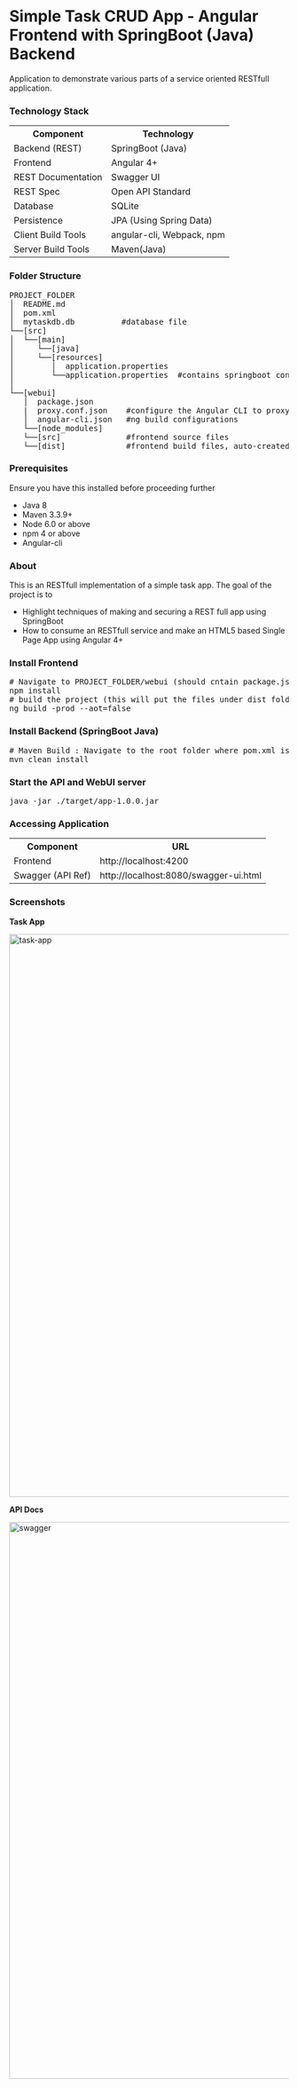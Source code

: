 # Simple Task CRUD App - Angular Frontend with SpringBoot (Java) Backend
Application to demonstrate various parts of a service oriented RESTfull application.
<h3>Technology Stack</h3>
<table>
<th>Component</th><th>Technology</th>
<tr>
<td>Backend (REST)</td><td>SpringBoot (Java)</td>
</tr>
<tr>
<td>Frontend</td><td>Angular 4+</td>
</tr>
<tr>
<td>REST Documentation</td><td>Swagger UI</td>
</tr>
<tr>
<td>REST Spec</td><td>Open API Standard</td>
</tr>
<tr>
<td>Database</td><td>SQLite</td>
</tr>
<tr>
<td>Persistence</td><td>JPA (Using Spring Data)</td>
</tr>
<tr>
<td>Client Build Tools</td><td>angular-cli, Webpack, npm</td>
</tr>
<tr>
<td>Server Build Tools</td><td>Maven(Java) </td>
</tr>
</table>
<h3>Folder Structure</h3>
<pre>
PROJECT_FOLDER
│  README.md
│  pom.xml           
│  mytaskdb.db          #database file
└──[src]      
│  └──[main]      
│     └──[java]      
│     └──[resources]
│        │  application.properties         
│        └──application.properties  #contains springboot configurations 
│
└──[webui]
   │  package.json
   |  proxy.conf.json    #configure the Angular CLI to proxy API calls to backend server.
   │  angular-cli.json   #ng build configurations
   └──[node_modules]
   └──[src]              #frontend source files
   └──[dist]             #frontend build files, auto-created after running angular build: ng -build
</pre>
<h3>Prerequisites</h3>
Ensure you have this installed before proceeding further
<ul>
<li>Java 8</li>
<li>Maven 3.3.9+</li>
<li>Node 6.0 or above</li>
<li>npm 4 or above</li>
<li>Angular-cli</li>
</ul>
<h3>About</h3>
This is an RESTfull implementation of a simple task app. The goal of the project is to
<ul>
<li>Highlight techniques of making and securing a REST full app using SpringBoot</li>
<li>How to consume an RESTfull service and make an HTML5 based Single Page App using Angular 4+</li>
</ul>
<h3>Install Frontend</h3>
<pre>
# Navigate to PROJECT_FOLDER/webui (should cntain package.json )
npm install
# build the project (this will put the files under dist folder)
ng build -prod --aot=false
</pre>
<h3>Install Backend (SpringBoot Java)</h3>
<pre>
# Maven Build : Navigate to the root folder where pom.xml is present 
mvn clean install
</pre>
<h3>Start the API and WebUI server</h3>
<pre>
java -jar ./target/app-1.0.0.jar
</pre>
<h3>Accessing Application</h3>
<table>
<th>Component</th><th>URL</th>
<tr><td>Frontend</td><td>http://localhost:4200</td></tr>
<tr><td>Swagger (API Ref)</td><td>http://localhost:8080/swagger-ui.html</td></tr>
</table>
<h3>Screenshots</h3>
<p><strong>Task App</strong></p>
<img width="1015" alt="task-app" src="https://user-images.githubusercontent.com/1982291/27088427-354f4a72-508a-11e7-8601-7147be5d3cee.png">
<p><strong>API Docs</strong></p>
<img width="1004" alt="swagger" src="https://user-images.githubusercontent.com/1982291/27088462-4aba2170-508a-11e7-91cb-b86a798aa8fa.png">
